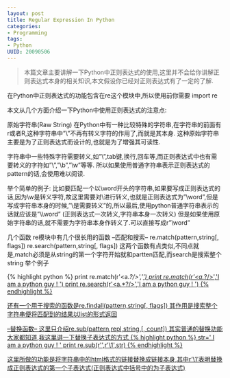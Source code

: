 ```yaml
---
layout: post
title: Regular Expression In Python
categories:
- Programming
tags:
- Python
UUID: 20090506
---
```


> 本篇文章主要讲解一下Python中正则表达式的使用,这里并不会给你讲解正则表达式本身的相关知识,本文假设你已经对正则表达式有了一定的了解.

在Python中正则表达式的功能包含在re这个模块中,所以使用前你需要
import re

本文从几个方面介绍一下Python中使用正则表达式的注意点:

原始字符串(Raw String)
在Python中有一种比较特殊的字符串,在字符串的前面有r或者R,这种字符串中”\”不再有转义字符的作用了,而就是其本身.
这种原始字符串主要是为了正则表达式而设计的,也就是为了增强其可读性.

字符串中一些特殊字符需要转义,如”\”,tab键,换行,回车等,而正则表达式中也有需要转义的字符如”\”,”\b”,”\w”等等.
所以如果使用普通字符串表示正则表达式的pattern的话,会使用难以阅读.

举个简单的例子:
比如要匹配一个以\word开头的字符串,如果要写成正则表达式的话,因为\w是转义字符,故这里需要对\进行转义,也就是正则表达式为”\\word”,但是写成字符串本身的时候,”\是需要转义”的,所以最后,使用python普通字符串表示的话就应该是”\\\\word”
(正则表达式一次转义,字符串本身一次转义)
但是如果使用原始字符串的话,就不需要为字符串本身作转义了.可以直接写成r”\\word”

几个函数
re模块中有几个很长用的函数
–匹配和搜索–
re.match(pattern,string[, flags])
re.search(pattern,string[, flags])
这两个函数有点类似,不同点就是,match必须是从string的第一个字符开始就和partten匹配,而search是搜索整个string
举个例子

{% highlight python %}
    print re.match(r'<a.*?/>','<a href="http://hityou.net"/>')
    print re.match(r'<a.*?/>','I am a python guy ! <a href="http://hityou.net"/>')
    print re.search(r'<a.*?/>','I am a python guy ! <a href="http://hityou.net"/>')
{% endhighlight %}


还有一个用于搜索的函数是re.findall(pattern,string[, flags])
其作用是搜索整个字符串便将匹配到的结果以list的形式返回

–替换函数–
这里只介绍re.sub(pattern,repl,string,[, count])
其实普通的替换功能大家都知道,我这里讲一下替换子表达式的方式
{% highlight python %}
str=' I am a python guy ! '
print re.sub(r'',r'\1',str)
{% endhighlight %}

这里所做的功能是将字符串中的html格式的链接替换成链接本身,其中r’\1′表明替换成正则表达式的第一个子表达式(正则表达式中括号中的为子表达式)
